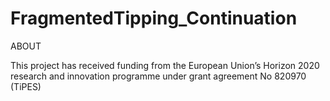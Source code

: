 # FragmentedTipping_Continuation

ABOUT

This project has received funding from the European Union’s Horizon 2020 research and innovation programme under grant agreement No 820970 (TiPES)
